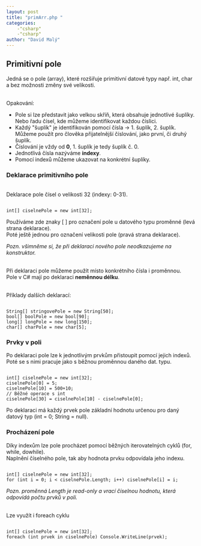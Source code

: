 ```yaml
---
layout: post
title: "primArr.php "
categories:
    -"csharp"
    -"csharp"
author: "David Malý"
--- 
```



## Primitivní pole


Jedná se o pole (array), které rozšiřuje primitivní datové typy např. int, char a bez možnosti změny své velikosti.

<br>Opakování:

- Pole si lze představit jako velkou skříň, která obsahuje jednotlivé šuplíky. Nebo řadu čísel, kde můžeme identifikovat každou číslici.
- Každý "šuplík" je identifikován pomocí čísla -> 1. šuplík, 2. šuplík. Můžeme použít pro člověka přijatelnější číslování, jako první, či druhý šuplík.
- Číslování je vždy od **0**, 1. šuplík je tedy šuplík č. 0.
- Jednotlivá čísla nazýváme **indexy**.
- Pomocí indexů můžeme ukazovat na konkrétní šuplíky.






### Deklarace primitivního pole
<br>Deklarace pole čísel o velikosti 32 (indexy: 0-31).<br>
```

int[] ciselnePole = new int[32];

```


Používáme zde znaky [ ] pro označení pole u datového typu proměnné (levá strana deklarace).
<br>Poté ještě jednou pro označení velikosti pole (pravá strana deklarace).<br>

*Pozn. všimněme si, že při deklaraci nového pole neodkazujeme na konstruktor.*

<br>Při deklaraci pole můžeme použít místo konkrétního čísla i proměnnou.
<br>Pole v C# mají po deklaraci **neměnnou délku**.

<br>Příklady dalších deklarací:


```

String[] stringovePole = new String[50];
bool[] boolPole = new bool[90];
long[] longPole = new long[150];
char[] charPole = new char[5];

```

### Prvky v poli


Po deklaraci pole lze k jednotlivým prvkům přistoupit pomocí jejich indexů. Poté se s nimi pracuje jako s běžnou proměnnou daného dat. typu.


```

int[] ciselnePole = new int[32];
ciselnePole[0] = 5;
ciselnePole[10] = 500+10;
// Běžné operace s int
ciselnePole[30] = ciselnePole[10] - ciselnePole[0];

```


Po deklaraci má každý prvek pole základní hodnotu určenou pro daný datový typ (int = 0; String = null).


### Procházení pole


Díky indexům lze pole procházet pomocí běžných iterovatelných cyklů (for, while, dowhile).
<br>Naplnění číselného pole, tak aby hodnota prvku odpovídala jeho indexu.


```

int[] ciselnePole = new int[32];
for (int i = 0; i < ciselnePole.Length; i++) ciselnePole[i] = i;

```


*Pozn. proměnná Length je read-only a vrací číselnou hodnotu, která odpovídá počtu prvků v poli.*

<br>Lze využít i foreach cyklu


```

int[] ciselnePole = new int[32];
foreach (int prvek in ciselnePole) Console.WriteLine(prvek);

```
